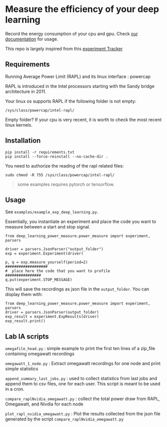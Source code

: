 # Measure the efficiency of your deep learning

Record the energy consumption of your cpu and gpu. Check [our documentation](https://greenai-uppa.github.io/AIPowerMeter/) for usage.

This repo is largely inspired from this [experiment Tracker](https://github.com/Breakend/experiment-impact-tracker) 

## Requirements

Running Average Power Limit (RAPL) and its linux interface : powercap 

RAPL is introduced in the Intel processors starting with the Sandy bridge architecture in 2011. 

Your linux os supports RAPL if the following folder is not empty:
```
/sys/class/powercap/intel-rapl/
```

Empty folder? If your cpu is very recent, it is worth to check the most recent linux kernels.

## Installation

```
pip install -r requirements.txt
pip install --force-reinstall --no-cache-dir .
```

You need to authorize the reading of the rapl related files: 
```
sudo chmod -R 755 /sys/class/powercap/intel-rapl/
```


> some examples requires pytorch or tensorflow.
## Usage

See `examples/example_exp_deep_learning.py`.

Essentially, you instantiate an experiment and place the code you want to measure between a start and stop signal.

```
from deep_learning_power_measure.power_measure import experiment, parsers

driver = parsers.JsonParser("output_folder")
exp = experiment.Experiment(driver)

p, q = exp.measure_yourself(period=2)
###################
#  place here the code that you want to profile
################
q.put(experiment.STOP_MESSAGE)

``` 

This will save the recordings as json file in the `output_folder`. You can display them with: 

```
from deep_learning_power_measure.power_measure import experiment, parsers
driver = parsers.JsonParser(output_folder)
exp_result = experiment.ExpResults(driver)
exp_result.print()
``` 

## Lab IA scripts

`omegafile_head.py` : simple example to print the first ten lines of a zip_file containing omegawatt recordings 

`omegawatt_1_node.py` : Extract omegawatt recordings for one node and print simple statistics

`append_summary_last_jobs.py` : used to collect statistics from last jobs and append them to csv files, one for each user. This script is meant to be used in a cron. 

`compare_raplNvidia_omegawatt.py`  : collect the total power draw from RAPL, Omegawatt, and Nivdia for each node

`plot_rapl_nvidia_omegawatt.py` : Plot the results collected from the json file generated by the script `compare_raplNvidia_omegawatt.py` 
